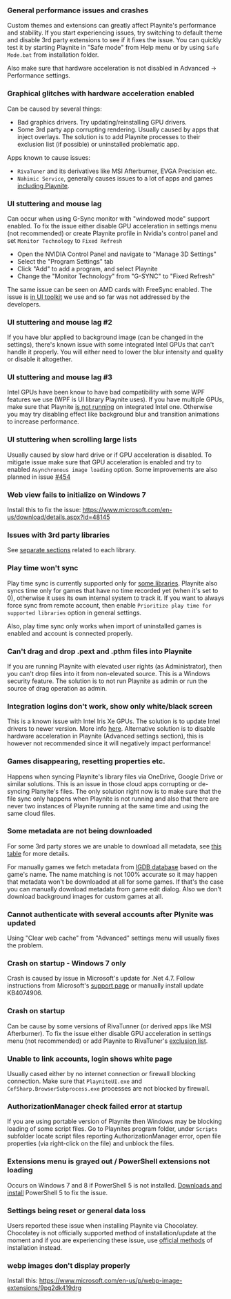 ### General performance issues and crashes

Custom themes and extensions can greatly affect Playnite's performance and stability. If you start experiencing issues, try switching to default theme and disable 3rd party extensions to see if it fixes the issue. You can quickly test it by starting Playnite in "Safe mode" from Help menu or by using `Safe Mode.bat` from installation folder.

Also make sure that hardware acceleration is not disabled in Advanced -> Performance settings.

### Graphical glitches with hardware acceleration enabled

Can be caused by several things:
- Bad graphics drivers. Try updating/reinstalling GPU drivers.
- Some 3rd party app corrupting rendering. Usually caused by apps that inject overlays. The solution is to add Playnite processes to their exclusion list (if possible) or uninstalled problematic app.

Apps known to cause issues:
- `RivaTuner` and its derivatives like MSI Afterburner, EVGA Precision etc.
- `Nahimic Service`, generally causes issues to a lot of apps and games [including Playnite](https://playnite.link/forum/thread-747.html).

### UI stuttering and mouse lag

Can occur when using G-Sync monitor with "windowed mode" support enabled. To fix the issue either disable GPU acceleration in settings menu (not recommended) or create Playnite profile in Nvidia's control panel and set `Monitor Technology` to `Fixed Refresh`

* Open the NVIDIA Control Panel and navigate to "Manage 3D Settings"
* Select the "Program Settings" tab
* Click "Add" to add a program, and select Playnite
* Change the "Monitor Technology" from "G-SYNC" to "Fixed Refresh"

The same issue can be seen on AMD cards with FreeSync enabled. The issue is [in UI toolkit](https://github.com/dotnet/wpf/issues/2294) we use and so far was not addressed by the developers.

### UI stuttering and mouse lag #2

If you have blur applied to background image (can be changed in the settings), there's known issue with some integrated Intel GPUs that can't handle it properly. You will either need to lower the blur intensity and quality or disable it altogether.

### UI stuttering and mouse lag #3

Intel GPUs have been know to have bad compatibility with some WPF features we use (WPF is UI library Playnite uses). If you have multiple GPUs, make sure that Playnite [is not running](https://www.digitalcitizen.life/set-which-video-cards-are-used-apps-games-windows-10/) on integrated Intel one. Otherwise you may try disabling effect like background blur and transition animations to increase performance.

### UI stuttering when scrolling large lists

Usually caused by slow hard drive or if GPU acceleration is disabled. To mitigate issue make sure that GPU acceleration is enabled and try to enabled `Asynchronous image loading` option. Some improvements are also planned in issue [#454](https://github.com/JosefNemec/Playnite/issues/454)

### Web view fails to initialize on Windows 7

Install this to fix the issue: https://www.microsoft.com/en-us/download/details.aspx?id=48145

### Issues with 3rd party libraries

See [separate sections](https://github.com/JosefNemec/Playnite/wiki#3rd-party-libraries) related to each library.

### Play time won't sync

Play time sync is currently supported only for [some libraries](https://github.com/JosefNemec/Playnite/wiki/Feature-table-based-on-library-provider). Playnite also syncs time only for games that have no time recorded yet (when it's set to 0), otherwise it uses its own internal system to track it. If you want to always force sync from remote account, then enable `Prioritize play time for supported libraries` option in general settings.

Also, play time sync only works when import of uninstalled games is enabled and account is connected properly.

### Can't drag and drop .pext and .pthm files into Playnite

If you are running Playnite with elevated user rights (as Administrator), then you can't drop files into it from non-elevated source. This is a Windows security feature. The solution is to not run Playnite as admin or run the source of drag operation as admin.

### Integration logins don't work, show only white/black screen

This is a known issue with Intel Iris Xe GPUs. The solution is to update Intel drivers to newer version. More info [here](https://github.com/dotnet/wpf/issues/3817#issuecomment-857667684). Alternative solution is to disable hardware acceleration in Playnite (Advanced settings section), this is however not recommended since it will negatively impact performance!

### Games disappearing, resetting properties etc.

Happens when syncing Playnite's library files via OneDrive, Google Drive or similar solutions. This is an issue in those cloud apps corrupting or de-syncing Planyite's files. The only solution right now is to make sure that the file sync only happens when Playnite is not running and also that there are never two instances of Playnite running at the same time and using the same cloud files.

### Some metadata are not being downloaded

For some 3rd party stores we are unable to download all metadata, see [this table](https://github.com/JosefNemec/Playnite/wiki/Feature-table-based-on-library-provider) for more details.

For manually games we fetch metadata from [IGDB database](https://www.igdb.com) based on the game's name. The name matching is not 100% accurate so it may happen that metadata won't be downloaded at all for some games. If that's the case you can manually download metadata from game edit dialog. Also we don't download background images for custom games at all.

### Cannot authenticate with several accounts after Plynite was updated

Using "Clear web cache" from "Advanced" settings menu will usually fixes the problem.

### Crash on startup - Windows 7 only

Crash is caused by issue in Microsoft's update for .Net 4.7. Follow instructions from Microsoft's [support page](https://support.microsoft.com/en-us/help/4074906/typeinitializationexception-or-fileformatexception-error-in-wpf-apps-t) or manually install update KB4074906.

### Crash on startup

Can be cause by some versions of RivaTunner (or derived apps like MSI Afterburner). To fix the issue either disable GPU acceleration in settings menu (not recommended) or add Playnite to RivaTuner's [exclusion list](https://forums.guru3d.com/threads/excluding-my-application-by-default-rivatuner-causes-latent-crashes.412456/).

### Unable to link accounts, login shows white page

Usually cased either by no internet connection or firewall blocking connection. Make sure that `PlayniteUI.exe` and `CefSharp.BrowserSubprocess.exe` processes are not blocked by firewall.

### AuthorizationManager check failed error at startup

If you are using portable version of Playnite then Windows may be blocking loading of some script files. Go to Playnites program folder, under `Scripts` subfolder locate script files reporting AuthorizationManager error, open file properties (via right-click on the file) and unblock the files.

### Extensions menu is grayed out / PowerShell extensions not loading

Occurs on Windows 7 and 8 if PowerShell 5 is not installed. [Downloads and install](https://www.microsoft.com/en-us/download/details.aspx?id=54616) PowerShell 5 to fix the issue.

### Settings being reset or general data loss

Users reported these issue when installing Playnite via Chocolatey. Chocolatey is not officially supported method of installation/update at the moment and if you are experiencing these issue, use [official methods](https://playnite.link/download.html) of installation instead.

### webp images don't display properly

Install this: https://www.microsoft.com/en-us/p/webp-image-extensions/9pg2dk419drg